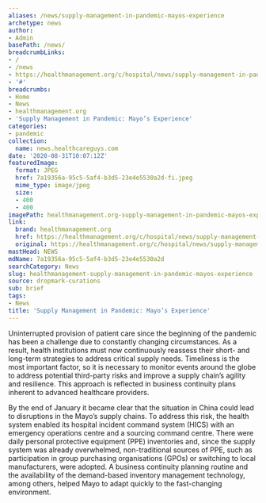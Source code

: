 ```yaml
---
aliases: /news/supply-management-in-pandemic-mayos-experience
archetype: news
author:
- Admin
basePath: /news/
breadcrumbLinks:
- /
- /news
- https://healthmanagement.org/c/hospital/news/supply-management-in-pandemic-mayos-experience
- '#'
breadcrumbs:
- Home
- News
- healthmanagement.org
- 'Supply Management in Pandemic: Mayo’s Experience'
categories:
- pandemic
collection:
  name: news.healthcareguys.com
date: '2020-08-31T10:07:12Z'
featuredImage:
  format: JPEG
  href: 7a19356a-95c5-5af4-b3d5-23e4e5530a2d-fi.jpeg
  mime_type: image/jpeg
  size:
  - 400
  - 400
imagePath: healthmanagement.org-supply-management-in-pandemic-mayos-experience
link:
  brand: healthmanagement.org
  href: https://healthmanagement.org/c/hospital/news/supply-management-in-pandemic-mayos-experience
  original: https://healthmanagement.org/c/hospital/news/supply-management-in-pandemic-mayos-experience
mastHead: NEWS
mdName: 7a19356a-95c5-5af4-b3d5-23e4e5530a2d
searchCategory: News
slug: healthmanagement-supply-management-in-pandemic-mayos-experience
source: dropmark-curations
sub: brief
tags:
- News
title: 'Supply Management in Pandemic: Mayo’s Experience'
---
```


Uninterrupted provision of patient care since the beginning of the pandemic has been a challenge due to constantly changing circumstances. As a result, health institutions must now continuously reassess their short- and long-term strategies to address critical supply needs. Timeliness is the most important factor, so it is necessary to monitor events around the globe to address potential third-party risks and improve a supply chain’s agility and resilience. This approach is reflected in business continuity plans inherent to advanced healthcare providers.

 

By the end of January it became clear that the situation in China could lead to disruptions in the Mayo’s supply chains. To address this risk, the health system enabled its hospital incident command system (HICS) with an emergency operations centre and a sourcing command centre. There were daily personal protective equipment (PPE) inventories and, since the supply system was already overwhelmed, non-traditional sources of PPE, such as participation in group purchasing organisations (GPOs) or switching to local manufacturers, were adopted. A business continuity planning routine and the availability of the demand-based inventory management technology, among others, helped Mayo to adapt quickly to the fast-changing environment.
